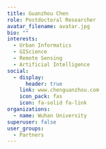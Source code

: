 ```yaml
---
title: Guanzhou Chen
role: Postdoctoral Researcher
avatar_filename: avatar.jpg
bio: ""
interests:
  - Urban Informatics
  - GIScience
  - Remote Sensing
  - Artificial Intelligence
social:
  - display:
      header: true
    link: www.chenguanzhou.com
    icon_pack: fas
    icon: fa-solid fa-link
organizations:
  - name: Wuhan University
superuser: false
user_groups:
  - Partners
---
```

